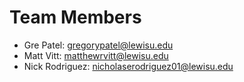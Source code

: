 # Team Members
- Gre Patel: gregorypatel@lewisu.edu
- Matt Vitt: matthewrvitt@lewisu.edu
- Nick Rodriguez: nicholaserodriguez01@lewisu.edu
